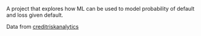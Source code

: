A project that explores how ML can be used to model probability of default and loss given default.

Data from [creditriskanalytics]([url](http://www.creditriskanalytics.net/datasets-private2.html))
